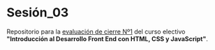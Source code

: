 # Sesión_03
Repositorio para la [evaluación de cierre Nº1](https://github.com/profesorfaco/front-2023-1/tree/main/sesion_02) del curso electivo **"Introducción al Desarrollo Front End con HTML, CSS y JavaScript"**.
